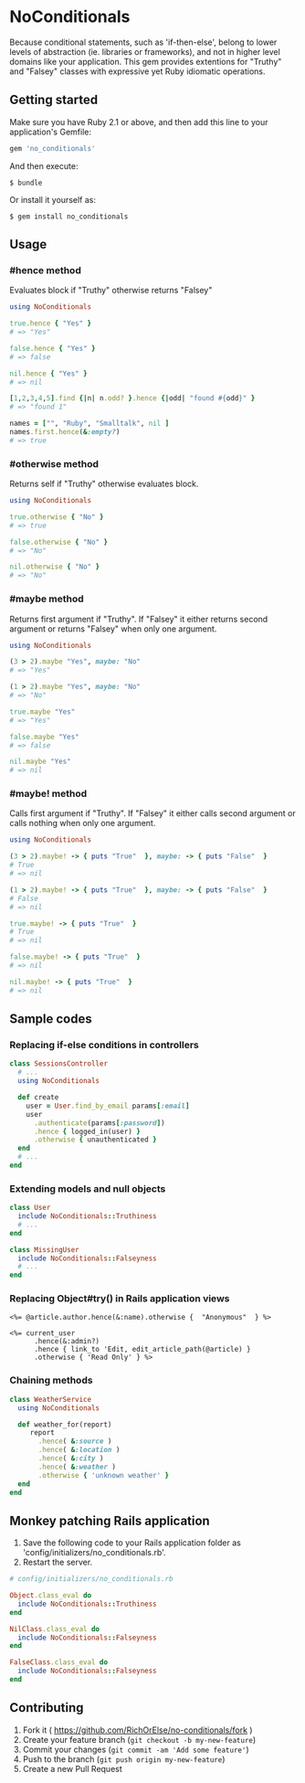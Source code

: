 # NoConditionals

Because conditional statements, such as 'if-then-else', belong to lower levels of abstraction (ie. libraries or frameworks), and not in higher level domains like your application. This gem provides extentions for "Truthy" and "Falsey" classes with expressive yet Ruby idiomatic operations.

## Getting started

Make sure you have Ruby 2.1 or above, and then add this line to your application's Gemfile:

```ruby
gem 'no_conditionals'
```

And then execute:

    $ bundle

Or install it yourself as:

    $ gem install no_conditionals

## Usage

### #hence method
Evaluates block if "Truthy" otherwise returns "Falsey"
```ruby
using NoConditionals

true.hence { "Yes" }
# => "Yes"

false.hence { "Yes" }
# => false

nil.hence { "Yes" }
# => nil

[1,2,3,4,5].find {|n| n.odd? }.hence {|odd| "found #{odd}" }
# => "found 1"

names = ["", "Ruby", "Smalltalk", nil ]
names.first.hence(&:empty?)
# => true
```
### #otherwise method
Returns self if "Truthy" otherwise evaluates block.
```ruby
using NoConditionals

true.otherwise { "No" }
# => true

false.otherwise { "No" }
# => "No"

nil.otherwise { "No" }
# => "No"
```
### #maybe method
Returns first argument if "Truthy". If "Falsey" it either returns second argument or returns "Falsey" when only one argument.
```ruby
using NoConditionals

(3 > 2).maybe "Yes", maybe: "No"
# => "Yes"

(1 > 2).maybe "Yes", maybe: "No"
# => "No"

true.maybe "Yes"
# => "Yes"

false.maybe "Yes"
# => false

nil.maybe "Yes"
# => nil
```

### #maybe! method
Calls first argument if "Truthy". If "Falsey" it either calls second argument or calls nothing when only one argument.
```ruby
using NoConditionals

(3 > 2).maybe! -> { puts "True"  }, maybe: -> { puts "False"  }
# True
# => nil

(1 > 2).maybe! -> { puts "True"  }, maybe: -> { puts "False"  }
# False
# => nil

true.maybe! -> { puts "True"  }
# True
# => nil

false.maybe! -> { puts "True"  }
# => nil

nil.maybe! -> { puts "True"  }
# => nil
```

## Sample codes

### Replacing if-else conditions in controllers
```ruby
class SessionsController
  # ...
  using NoConditionals

  def create
    user = User.find_by_email params[:email]
    user
      .authenticate(params[:password])
      .hence { logged_in(user) }
      .otherwise { unauthenticated }
  end
  # ...
end
```

### Extending models and null objects
```ruby
class User
  include NoConditionals::Truthiness
  # ...
end

class MissingUser
  include NoConditionals::Falseyness
  # ...
end
```

### Replacing Object#try() in Rails application views
```erb
<%= @article.author.hence(&:name).otherwise {  "Anonymous"  } %>

<%= current_user
      .hence(&:admin?)
      .hence { link_to 'Edit, edit_article_path(@article) }
      .otherwise { 'Read Only' } %>
```
### Chaining methods
```ruby
class WeatherService
  using NoConditionals

  def weather_for(report)
     report
       .hence( &:source )
       .hence( &:location )
       .hence( &:city )
       .hence( &:weather )
       .otherwise { 'unknown weather' }
  end
end
```

## Monkey patching Rails application

1. Save the following code to your Rails application folder as 'config/initializers/no_conditionals.rb'.
2. Restart the server.

```ruby
# config/initializers/no_conditionals.rb

Object.class_eval do
  include NoConditionals::Truthiness
end

NilClass.class_eval do
  include NoConditionals::Falseyness
end

FalseClass.class_eval do
  include NoConditionals::Falseyness
end
```

## Contributing

1. Fork it ( https://github.com/RichOrElse/no-conditionals/fork )
2. Create your feature branch (`git checkout -b my-new-feature`)
3. Commit your changes (`git commit -am 'Add some feature'`)
4. Push to the branch (`git push origin my-new-feature`)
5. Create a new Pull Request
